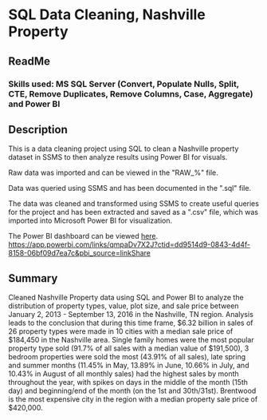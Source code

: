 # SQL Data Cleaning, Nashville Property 
## ReadMe
### Skills used: MS SQL Server (Convert, Populate Nulls, Split, CTE, Remove Duplicates, Remove Columns, Case, Aggregate) and Power BI 

## Description

This is a data cleaning project using SQL to clean a Nashville property dataset in SSMS to then analyze results using Power BI for visuals.

Raw data was imported and can be viewed in the "RAW_%" file.

Data was queried using SSMS and has been documented in the ".sql" file.

The data was cleaned and transformed using SSMS to create useful queries for the project and has been extracted and saved as a ".csv" file, which was imported into Microsoft Power BI for visualization.

The Power BI dashboard can be viewed [here](https://app.powerbi.com/reportEmbed?reportId=ba83fa40-10c0-4e3f-afd3-dc4497417b83&autoAuth=true&ctid=dd9514d9-0843-4d4f-8158-06bf09d7ea7c).
https://app.powerbi.com/links/qmpaDv7X2J?ctid=dd9514d9-0843-4d4f-8158-06bf09d7ea7c&pbi_source=linkShare

## Summary

Cleaned Nashville Property data using SQL and Power BI to analyze the distribution of property types, value, plot size, and sale price between January 2, 2013 - September 13, 2016 in the Nashville, TN region. Analysis leads to the conclusion that during this time frame, $6.32 billion in sales of 26 property types were made in 10 cities with a median sale price of $184,450 in the Nashville area. Single family homes were the most popular property type sold (91.7% of all sales with a median value of $191,500), 3 bedroom properties were sold the most (43.91% of all sales), late spring and summer months (11.45% in May, 13.89% in June, 10.66% in July, and 10.43% in August of all monthly sales) had the highest sales by month throughout the year, with spikes on days in the middle of the month (15th day) and beginning/end of the month (on the 1st and 30th/31st). Brentwood is the most expensive city in the region with a median property sale price of $420,000.